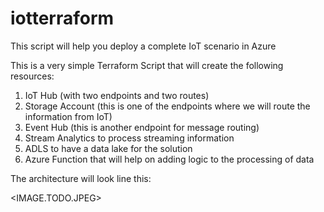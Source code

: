# iotterraform
This script will help you deploy a complete IoT scenario in Azure

This is a very simple Terraform Script that will create the following resources:
  1) IoT Hub (with two endpoints and two routes)
  2) Storage Account (this is one of the endpoints where we will route the information from IoT)
  3) Event Hub (this is another endpoint for message routing)
  4) Stream Analytics to process streaming information
  5) ADLS to have a data lake for the solution
  6) Azure Function that will help on adding logic to the processing of data
 
The architecture will look line this:

<IMAGE.TODO.JPEG>
